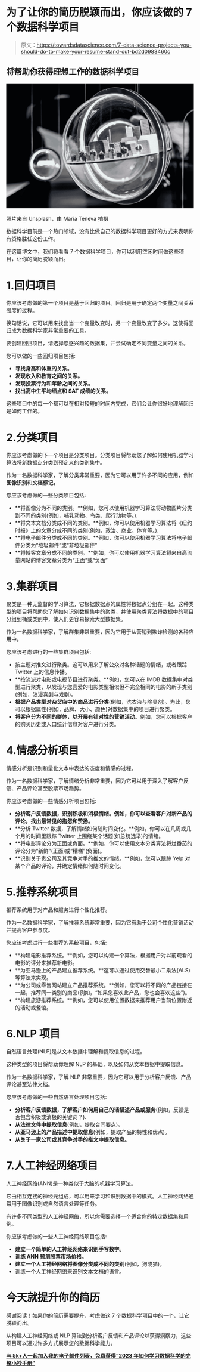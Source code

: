 # 为了让你的简历脱颖而出，你应该做的 7 个数据科学项目

> 原文：<https://towardsdatascience.com/7-data-science-projects-you-should-do-to-make-your-resume-stand-out-bd2d0983460c>

## 将帮助你获得理想工作的数据科学项目

![](img/45d6e2cc8ec8e7db85b9033eb7d23516.png)

照片来自 Unsplash，由 Maria Teneva 拍摄

数据科学目前是一个热门领域，没有比做自己的数据科学项目更好的方式来表明你有资格胜任这份工作。

在这篇博文中，我们将看看 7 个数据科学项目，你可以利用空闲时间做这些项目，让你的简历脱颖而出。

# 1.回归项目

你应该考虑做的第一个项目是基于回归的项目。回归是用于确定两个变量之间关系强度的过程。

换句话说，它可以用来找出当一个变量改变时，另一个变量改变了多少。这使得回归成为数据科学家非常重要的工具。

要创建回归项目，请选择您感兴趣的数据集，并尝试确定不同变量之间的关系。

您可以做的一些回归项目包括:

*   **寻找身高和体重的关系。**
*   **发现收入和教育之间的关系。**
*   **发现投票行为和年龄之间的关系。**
*   **找出高中生平均绩点和 SAT 成绩的关系。**

这些项目中的每一个都可以在相对较短的时间内完成，它们会让你很好地理解回归是如何工作的。

# 2.分类项目

你应该考虑做的下一个项目是分类项目。分类项目将帮助您了解如何使用机器学习算法将新数据点分类到预定义的类别集中。

作为一名数据科学家，了解分类非常重要，因为它可以用于许多不同的应用，例如**图像识别**和**文档标记。**

您应该考虑做的一些分类项目包括:

*   **将图像分为不同的类别。**例如，您可以使用机器学习算法将动物图片分类到不同的类别(例如，哺乳动物、鸟类、爬行动物等。).
*   **将文本文档分类成不同的类别。**例如，你可以使用机器学习算法将《纽约时报》上的文章分成不同的类别(例如，政治、商业、体育等。).
*   **将电子邮件分类成不同的类别。**例如，你可以使用机器学习算法将电子邮件分类为“垃圾邮件”或“非垃圾邮件”
*   **将博客文章分成不同的类别。**例如，你可以使用机器学习算法将来自高流量网站的博客文章分类为“正面”或“负面”

# 3.集群项目

聚类是一种无监督的学习算法，它根据数据点的属性将数据点分组在一起。这种类型的项目将帮助您了解如何识别数据集中的聚类，并使用聚类算法将数据中的项目分组到桶或类别中，使人们更容易探索大型数据集。

作为一名数据科学家，了解群集非常重要，因为它用于从营销到欺诈检测的各种应用中。

您应该考虑进行的一些集群项目包括:

*   按主题对推文进行聚类。这可以用来了解公众对各种话题的情绪，或者跟踪 Twitter 上的信息传播。
*   **按流派对电影或电视节目进行聚类。**例如，您可以在 IMDB 数据集中对类型进行聚类，以发现与您喜爱的电影类型相似但不完全相同的电影的新子类别(例如，浪漫喜剧与戏剧)。
*   **根据产品类型对杂货店中的商品进行分类**(例如，洗衣液与除臭剂)。为此，您可以根据属性(例如，品牌、大小、颜色)对数据集中的项目进行聚类。
*   **将客户分为不同的群体，以开展有针对性的营销活动**。例如，您可以根据客户的购买历史或人口统计信息对客户进行分类。

# 4.情感分析项目

情感分析是识别和量化文本中表达的态度和情感的过程。

作为一名数据科学家，了解情绪分析非常重要，因为它可以用于深入了解客户反馈、产品评论甚至股票市场趋势。

你应该考虑做的一些情感分析项目包括:

*   **分析客户反馈数据，识别积极和消极情绪。例如，你可以查看客户对新产品的评论，找出最常见的抱怨和赞扬。**
*   **分析 Twitter 数据，了解情绪如何随时间变化。**例如，你可以在几周或几个月的时间里跟踪 Twitter 上围绕某个话题(如总统选举)的情绪。
*   **将电影评论分为正面或负面。**例如，你可以使用文本分类算法将烂番茄的评论分为“新鲜”(正面)或“糟糕”(负面)。
*   **识别关于贵公司及其竞争对手的推文的情绪。**例如，您可以跟踪 Yelp 对某个产品的评论，并确定情绪如何随时间变化。

# 5.推荐系统项目

推荐系统用于对产品和服务进行个性化推荐。

作为一名数据科学家，了解推荐系统非常重要，因为它有助于公司个性化营销活动并提高客户参与度。

您应该考虑进行一些推荐的系统项目，包括:

*   **构建电影推荐系统。**例如，您可以构建一个算法，根据用户对以前观看的电影的评分来推荐新电影。
*   **为亚马逊上的产品建立推荐系统。**这可以通过使用交替最小二乘法(ALS)等算法来实现。
*   **为公司或零售网站建立产品推荐系统。**例如，您可以将不同的产品链接在一起，推荐同一类别的商品(例如，“如果您喜欢此产品，您也会喜欢这些”)。
*   **构建旅游推荐系统。**例如，您可以使用位置数据来推荐用户当前位置附近的活动或餐馆。

# 6.NLP 项目

自然语言处理(NLP)是从文本数据中理解和提取信息的过程。

这种类型的项目将帮助你理解 NLP 的基础，以及如何从文本数据中提取信息。

作为一名数据科学家，了解 NLP 非常重要，因为它可以用于分析客户反馈、产品评论甚至法律文档。

您应该考虑做的一些自然语言处理项目包括:

*   **分析客户反馈数据，了解客户如何用自己的话描述产品或服务**(例如，反馈是否包含积极或消极的关键词？).
*   **从法律文件中提取信息**(例如，提取合同要点)。
*   **从亚马逊上的产品描述中提取信息**(例如，提取产品的特性和优点)。
*   **从关于一家公司或其竞争对手的推文中提取信息。**

# 7.人工神经网络项目

人工神经网络(ANN)是一种类似于大脑的机器学习算法。

它由相互连接的神经元组成，可以用来学习和识别数据中的模式。人工神经网络通常用于图像识别或自然语言处理等任务。

有许多不同类型的人工神经网络，所以你需要选择一个适合你的特定数据集和用例。

你应该考虑做的一些人工神经网络项目包括:

*   **建立一个简单的人工神经网络来识别手写数字。**
*   **训练 ANN 预测股票市场价格。**
*   **建立一个人工神经网络将图像分类成不同的类别**(例如，狗或猫)。
*   训练一个人工神经网络来识别文本文档的语言。

# 今天就提升你的简历

感谢阅读！如果你的简历需要提升，考虑做这 7 个数据科学项目中的一个，让它脱颖而出。

从构建人工神经网络或 NLP 算法到分析客户反馈和产品评论以获得洞察力，这些项目可以通过许多方式展示您的数据科学能力。

[**与 5k+人一起加入我的电子邮件列表，免费获得“2023 年如何学习数据科学的完整小抄手册”**](https://pages.christopherzita.com/how-to-learn-datascience)
